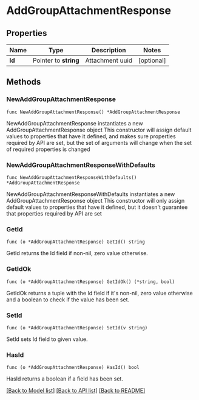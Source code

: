 # AddGroupAttachmentResponse

## Properties

Name | Type | Description | Notes
------------ | ------------- | ------------- | -------------
**Id** | Pointer to **string** | Attachment uuid | [optional] 

## Methods

### NewAddGroupAttachmentResponse

`func NewAddGroupAttachmentResponse() *AddGroupAttachmentResponse`

NewAddGroupAttachmentResponse instantiates a new AddGroupAttachmentResponse object
This constructor will assign default values to properties that have it defined,
and makes sure properties required by API are set, but the set of arguments
will change when the set of required properties is changed

### NewAddGroupAttachmentResponseWithDefaults

`func NewAddGroupAttachmentResponseWithDefaults() *AddGroupAttachmentResponse`

NewAddGroupAttachmentResponseWithDefaults instantiates a new AddGroupAttachmentResponse object
This constructor will only assign default values to properties that have it defined,
but it doesn't guarantee that properties required by API are set

### GetId

`func (o *AddGroupAttachmentResponse) GetId() string`

GetId returns the Id field if non-nil, zero value otherwise.

### GetIdOk

`func (o *AddGroupAttachmentResponse) GetIdOk() (*string, bool)`

GetIdOk returns a tuple with the Id field if it's non-nil, zero value otherwise
and a boolean to check if the value has been set.

### SetId

`func (o *AddGroupAttachmentResponse) SetId(v string)`

SetId sets Id field to given value.

### HasId

`func (o *AddGroupAttachmentResponse) HasId() bool`

HasId returns a boolean if a field has been set.


[[Back to Model list]](../README.md#documentation-for-models) [[Back to API list]](../README.md#documentation-for-api-endpoints) [[Back to README]](../README.md)


